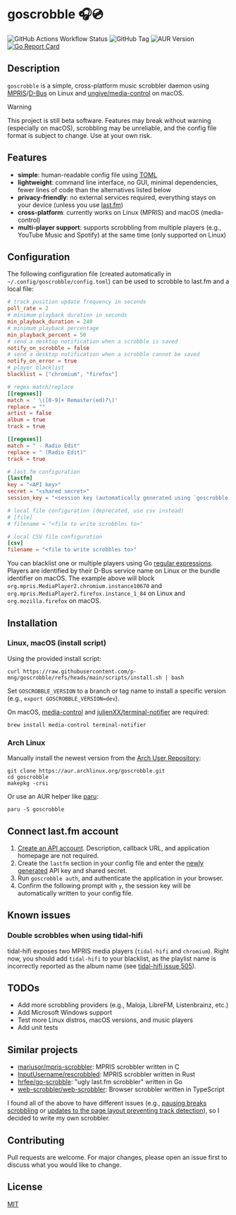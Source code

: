 # goscrobble 🎧💿

![GitHub Actions Workflow Status](https://img.shields.io/github/actions/workflow/status/p-mng/goscrobble/go.yml) ![GitHub Tag](https://img.shields.io/github/v/tag/p-mng/goscrobble) ![AUR Version](https://img.shields.io/aur/version/goscrobble) [![Go Report Card](https://goreportcard.com/badge/github.com/p-mng/goscrobble)](https://goreportcard.com/report/github.com/p-mng/goscrobble)

## Description

`goscrobble` is a simple, cross-platform music scrobbler daemon using [MPRIS](https://specifications.freedesktop.org/mpris-spec/latest/)/[D-Bus](https://www.freedesktop.org/wiki/Software/dbus/) on Linux and [ungive/media-control](https://github.com/ungive/media-control) on macOS.

> [!WARNING]
> This project is still beta software. Features may break without warning (especially on macOS), scrobbling may be unreliable, and the config file format is subject to change. Use at your own risk.

## Features

- **simple**: human-readable config file using [TOML](https://toml.io/en/)
- **lightweight**: command line interface, no GUI, minimal dependencies, fewer lines of code than the alternatives listed below
- **privacy-friendly**: no external services required, everything stays on your device (unless you use [last.fm](https://www.last.fm/))
- **cross-platform**: currently works on Linux (MPRIS) and macOS (media-control)
- **multi-player support**: supports scrobbling from multiple players (e.g., YouTube Music and Spotify) at the same time (only supported on Linux)

## Configuration

The following configuration file (created automatically in `~/.config/goscrobble/config.toml`) can be used to scrobble to last.fm and a local file:

```toml
# track position update frequency in seconds
poll_rate = 2
# minimum playback duration in seconds
min_playback_duration = 240
# minimum playback percentage
min_playback_percent = 50
# send a desktop notification when a scrobble is saved
notify_on_scrobble = false
# send a desktop notification when a scrobble cannot be saved
notify_on_error = true
# player blacklist
blacklist = ["chromium", "firefox"]

# regex match/replace
[[regexes]]
match = ' \([0-9]+ Remaster(ed)?\)'
replace = ""
artist = false
album = true
track = true

[[regexes]]
match = " - Radio Edit"
replace = " (Radio Edit)"
track = true

# last.fm configuration
[lastfm]
key = "<API key>"
secret = "<shared secret>"
session_key = "<session key (automatically generated using `goscrobble auth`)>"

# local file configuration (deprecated, use csv instead)
# [file]
# filename = "<file to write scrobbles to>"

# local CSV file configuration
[csv]
filename = "<file to write scrobbles to>"
```

You can blacklist one or multiple players using Go [regular expressions](https://gobyexample.com/regular-expressions). Players are identified by their D-Bus service name on Linux or the bundle identifier on macOS. The example above will block `org.mpris.MediaPlayer2.chromium.instance10670` and `org.mpris.MediaPlayer2.firefox.instance_1_84` on Linux and `org.mozilla.firefox` on macOS.

## Installation

### Linux, macOS (install script)

Using the provided install script:

```shell
curl https://raw.githubusercontent.com/p-mng/goscrobble/refs/heads/main/scripts/install.sh | bash
```

Set `GOSCROBBLE_VERSION` to a branch or tag name to install a specific version (e.g., `export GOSCROBBLE_VERSION=dev`).

On macOS, [media-control](https://github.com/ungive/media-control) and [julienXX/terminal-notifier](https://github.com/julienXX/terminal-notifier) are required:

```shell
brew install media-control terminal-notifier
```

### Arch Linux

Manually install the newest version from the [Arch User Repository](https://aur.archlinux.org/):

```shell
git clone https://aur.archlinux.org/goscrobble.git
cd goscrobble
makepkg -crsi
```

Or use an AUR helper like [paru](https://github.com/Morganamilo/paru):

```shell
paru -S goscrobble
```

## Connect last.fm account

1. [Create an API account](https://www.last.fm/api/account/create). Description, callback URL, and application homepage are not required.
2. Create the `lastfm` section in your config file and enter the [newly generated](https://www.last.fm/api/accounts) API key and shared secret.
3. Run `goscrobble auth`, and authenticate the application in your browser.
4. Confirm the following prompt with `y`, the session key will be automatically written to your config file.

## Known issues

### Double scrobbles when using tidal-hifi

tidal-hifi exposes two MPRIS media players (`tidal-hifi` and `chromium`). Right now, you should add `tidal-hifi` to your blacklist, as the playlist name is incorrectly reported as the album name (see [tidal-hifi issue 505](https://github.com/Mastermindzh/tidal-hifi/issues/505)).

## TODOs

- Add more scrobbling providers (e.g., Maloja, LibreFM, Listenbrainz, etc.)
- Add Microsoft Windows support
- Test more Linux distros, macOS versions, and music players
- Add unit tests

## Similar projects

- [mariusor/mpris-scrobbler](https://github.com/mariusor/mpris-scrobbler): MPRIS scrobbler written in C
- [InputUsername/rescrobbled](https://github.com/InputUsername/rescrobbled): MPRIS scrobbler written in Rust
- [hrfee/go-scrobble](https://github.com/hrfee/go-scrobble): "ugly last.fm scrobbler" written in Go
- [web-scrobbler/web-scrobbler](https://github.com/web-scrobbler/web-scrobbler): Browser scrobbler written in TypeScript

I found all of the above to have different issues (e.g., [pausing breaks scrobbling](https://github.com/mariusor/mpris-scrobbler/issues/56) or [updates to the page layout preventing track detection](https://github.com/web-scrobbler/web-scrobbler/issues/4849)), so I decided to write my own scrobbler.

## Contributing

Pull requests are welcome. For major changes, please open an issue first to discuss what you would like to change.

## License

[MIT](https://choosealicense.com/licenses/mit/)
